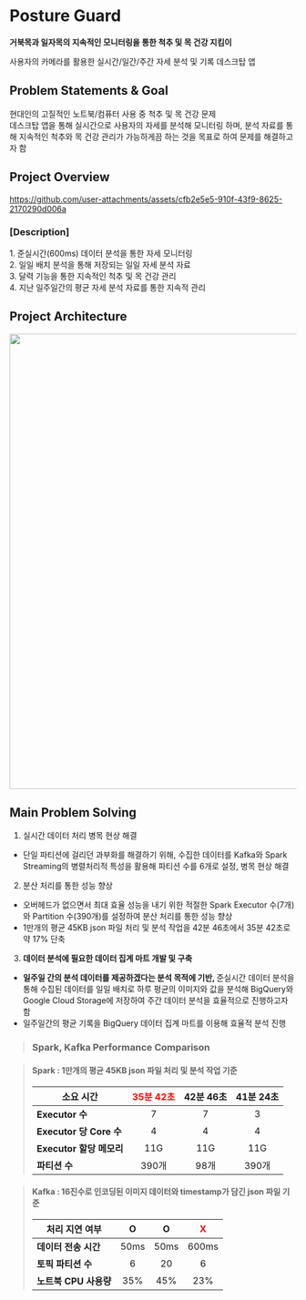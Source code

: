 # Posture Guard

**거북목과 일자목의 지속적인 모니터링을 통한 척추 및 목 건강 지킴이**

사용자의 카메라를 활용한 실시간/일간/주간 자세 분석 및 기록 데스크탑 앱

## Problem Statements & Goal

현대인의 고질적인 노트북/컴퓨터 사용 중 척추 및 목 건강 문제 <br>
데스크탑 앱을 통해 실시간으로 사용자의 자세를 분석해 모니터링 하며, 분석 자료를 통해 지속적인 척추와 목 건강 관리가 가능하게끔 하는 것을 목표로 하여 문제를 해결하고자 함

## Project Overview

https://github.com/user-attachments/assets/cfb2e5e5-910f-43f9-8625-2170290d006a

<h3>[Description]</h3>
1. 준실시간(600ms) 데이터 분석을 통한 자세 모니터링<br>
2. 일일 배치 분석을 통해 저장되는 일일 자세 분석 자료<br>
3. 달력 기능을 통한 지속적인 척추 및 목 건강 관리<br>
4. 지난 일주일간의 평균 자세 분석 자료를 통한 지속적 관리

## Project Architecture

<img src="https://github.com/user-attachments/assets/e6bc5e2c-a6b3-4c69-aa00-ddeade70b727" align="center" style="width:50rem; height:auto;"></img>

## Main Problem Solving

1. 실시간 데이터 처리 병목 현상 해결

- 단일 파티션에 걸리던 과부화를 해결하기 위해, 수집한 데이터를 Kafka와 Spark Streaming의 병렬처리적 특성을 활용해 파티션 수를 6개로 설정, 병목 현상 해결

2. 분산 처리를 통한 성능 향상

- 오버헤드가 없으면서 최대 효율 성능을 내기 위한 적절한 Spark Executor 수(7개)와 Partition 수(390개)를 설정하여 분산 처리를 통한 성능 향상
- 1만개의 평균 45KB json 파일 처리 및 분석 작업을 42분 46초에서 35분 42초로 약 17% 단축

3. <b>데이터 분석에 필요한 데이터 집계 마트 개발 및 구축</b>

- <b>일주일 간의 분석 데이터를 제공하겠다는 분석 목적에 기반, </b>준실시간 데이터 분석을 통해 수집된 데이터를 일일 배치로 하루 평균의 이미지와 값을 분석해 BigQuery와 Google Cloud Storage에 저장하여 주간 데이터 분석을 효율적으로 진행하고자 함<br>
- 일주일간의 평균 기록을 BigQuery 데이터 집계 마트를 이용해 효율적 분석 진행

> ### Spark, Kafka Performance Comparison

> #### Spark : 1만개의 평균 45KB json 파일 처리 및 분석 작업 기준
>
> | 소요 시간                | <span style="color:red">35분 42초</span> | 42분 46초 | 41분 24초 |
> | ------------------------ | :--------------------------------------: | :-------: | :-------: |
> | **Executor 수**          |                    7                     |     7     |     3     |
> | **Executor 당 Core 수**  |                    4                     |     4     |     4     |
> | **Executor 할당 메모리** |                   11G                    |    11G    |    11G    |
> | **파티션 수**            |                  390개                   |   98개    |   390개   |

> #### Kafka : 16진수로 인코딩된 이미지 데이터와 timestamp가 담긴 json 파일 기준
>
> | 처리 지연 여부        |  O   |  O   | <span style="color:red">X</span> |
> | --------------------- | :--: | :--: | :------------------------------: |
> | **데이터 전송 시간**  | 50ms | 50ms |              600ms               |
> | **토픽 파티션 수**    |  6   |  20  |                6                 |
> | **노트북 CPU 사용량** | 35%  | 45%  |               23%                |
